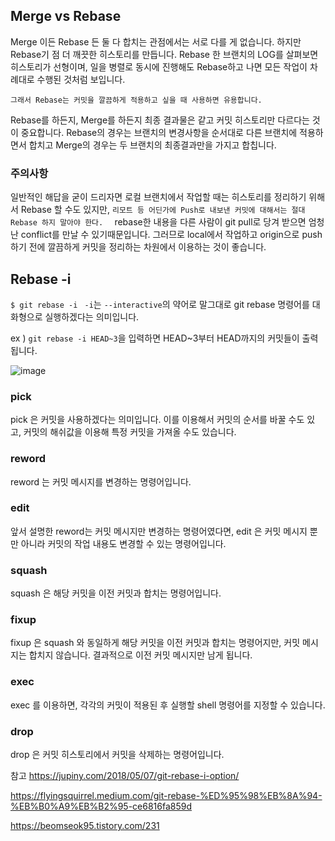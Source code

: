 ## Merge vs Rebase

Merge 이든 Rebase 든 둘 다 합치는 관점에서는 서로 다를 게 없습니다.
하지만 Rebase기 점 더 깨끗한 히스토리를 만듭니다.
Rebase 한 브랜치의 LOG를 살펴보면 히스토리가 선형이며, 일을 병렬로 동시에 진행해도 Rebase하고 나면 모든 작업이 차례대로 수행된 것처럼 보입니다.

`그래서 Rebase는 커밋을 깔끔하게 적용하고 싶을 때 사용하면 유용합니다.`

Rebase를 하든지, Merge를 하든지 최종 결과물은 같고 커밋 히스토리만 다르다는 것이 중요합니다.
Rebase의 경우는 브랜치의 변경사항을 순서대로 다른 브랜치에 적용하면서 합치고 Merge의 경우는 두 브랜치의 최종결과만을 가지고 합칩니다.

### 주의사항

일반적인 해답을 굳이 드리자면 로컬 브랜치에서 작업할 때는 히스토리를 정리하기 위해서 Rebase 할 수도 있지만, 
`리모트 등 어딘가에 Push로 내보낸 커밋에 대해서는 절대 Rebase 하지 말아야 한다.  `
rebase한 내용을 다른 사람이 git pull로 당겨 받으면 엄청난 conflict를 만날 수 있기때문입니다. 
그러므로 local에서 작업하고 origin으로 push하기 전에 깔끔하게 커밋을 정리하는 차원에서 이용하는 것이 좋습니다.


## Rebase -i

`$ git rebase -i `
`-i`는 `--interactive`의 약어로 말그대로 git rebase 명령어를 대화형으로 실행하겠다는 의미입니다.



ex ) `git rebase -i HEAD~3`을 입력하면 HEAD~3부터 HEAD까지의 커밋들이 출력됩니다. 

![image](https://user-images.githubusercontent.com/46394672/113536369-eaed5e80-9610-11eb-9527-ff389910a2e4.png)


### pick
pick 은 커밋을 사용하겠다는 의미입니다. 이를 이용해서 커밋의 순서를 바꿀 수도 있고, 커밋의 해쉬값을 이용해 특정 커밋을 가져올 수도 있습니다.

### reword
reword 는 커밋 메시지를 변경하는 명령어입니다.

### edit
앞서 설명한 reword는 커밋 메시지만 변경하는 명령어였다면, edit 은 커밋 메시지 뿐만 아니라 커밋의 작업 내용도 변경할 수 있는 명령어입니다.

### squash
squash 은 해당 커밋을 이전 커밋과 합치는 명령어입니다.

### fixup
fixup 은 squash 와 동일하게 해당 커밋을 이전 커밋과 합치는 명령어지만, 커밋 메시지는 합치지 않습니다. 결과적으로 이전 커밋 메시지만 남게 됩니다.

### exec
exec 를 이용하면, 각각의 커밋이 적용된 후 실행할 shell 명령어를 지정할 수 있습니다.

### drop
drop 은 커밋 히스토리에서 커밋을 삭제하는 명령어입니다.



참고
https://jupiny.com/2018/05/07/git-rebase-i-option/

https://flyingsquirrel.medium.com/git-rebase-%ED%95%98%EB%8A%94-%EB%B0%A9%EB%B2%95-ce6816fa859d

https://beomseok95.tistory.com/231

